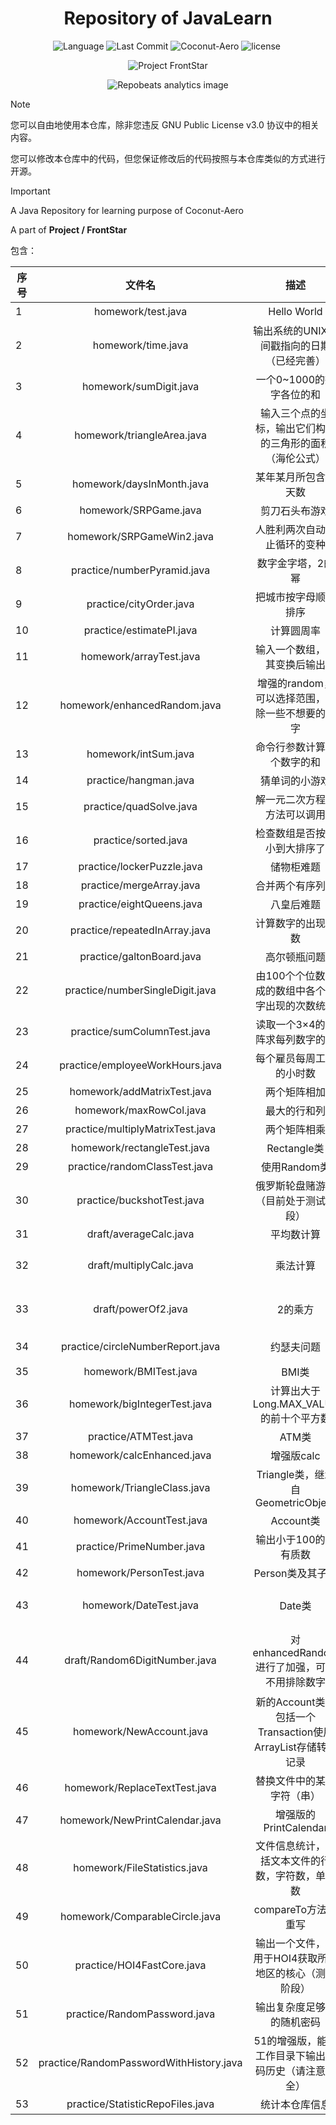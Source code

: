 # <div align="center">Repository of JavaLearn </div>

<p style="text-align: center;">
 <img src="https://img.shields.io/badge/Java-ED8B00?style=flat&logo=openjdk" alt="Language">
 <img src="https://img.shields.io/github/last-commit/Coconut-Aero/JavaLearn" alt="Last Commit">
 <img src="https://img.shields.io/badge/Coconut-Aero-blue" alt="Coconut-Aero">
 <img src="https://img.shields.io/github/license/Coconut-Aero/JavaLearn.svg?logo=github" alt="license">
 <img src="https://img.shields.io/badge/IntelliJ%20IDEA-000000.svg?style=for-the-badge&logo=intellijidea&logoColor=ffffff" alt="">
</p>

<p style="text-align: center;">
    <img src="https://s21.ax1x.com/2024/05/01/pkkuwQg.png" alt="Project FrontStar">
</p>

<p style="text-align: center">
    <img src="https://repobeats.axiom.co/api/embed/27ce6bd37eab416283d74a89a476193d9522f2bd.svg " alt="Repobeats analytics image">
</p>

> [!NOTE]  
> 您可以自由地使用本仓库，除非您违反 GNU Public License v3.0 协议中的相关内容。
> 
> 您可以修改本仓库中的代码，但您保证修改后的代码按照与本仓库类似的方式进行开源。

> [!IMPORTANT]  
> A Java Repository for learning purpose of Coconut-Aero
> 
>A part of  **Project / FrontStar**


包含：

| 序号 |                   文件名                   |                     描述                      |           备注            |
|----|:---------------------------------------:|:-------------------------------------------:|:-----------------------:|
| 1  |           homework/test.java            |                 Hello World                 |           作业            |
| 2  |           homework/time.java            |           输出系统的UNIX时间戳指向的日期（已经完善）           |           作业            |
| 3  |         homework/sumDigit.java          |               一个0~1000的数字各位的和               |           作业            |
| 4  |       homework/triangleArea.java        |        输入三个点的坐标，输出它们构成的三角形的面积（海伦公式）         |           作业            |
| 5  |        homework/daysInMonth.java        |                 某年某月所包含的天数                  |           作业            |
| 6  |          homework/SRPGame.java          |                   剪刀石头布游戏                   |           作业            |
| 7  |        homework/SRPGameWin2.java        |               人胜利两次自动终止循环的变种                |           作业            |
| 8  |       practice/numberPyramid.java       |                  数字金字塔，2的幂                  |           作业            |
| 9  |         practice/cityOrder.java         |                 把城市按字母顺序排序                  |          4.24           |
| 10 |        practice/estimatePI.java         |                    计算圆周率                    |          6.14           |
| 11 |         homework/arrayTest.java         |               输入一个数组，将其变换后输出                |           作业            |
| 12 |      homework/enhancedRandom.java       |         增强的random，可以选择范围，排除一些不想要的数字         |           作业            |
| 13 |          homework/intSum.java           |                命令行参数计算多个数字的和                |           作业            |
| 14 |          practice/hangman.java          |                   猜单词的小游戏                   |          7.35           |
| 15 |         practice/quadSolve.java         |               解一元二次方程，方法可以调用                |          7.25           |
| 16 |          practice/sorted.java           |               检查数组是否按从小到大排序了                |          7.19           |
| 17 |       practice/lockerPuzzle.java        |                    储物柜难题                    |          7.23           |
| 18 |        practice/mergeArray.java         |                  合并两个有序列表                   |          7.31           |
| 19 |        practice/eightQueens.java        |                    八皇后难题                    |          7.36           |
| 20 |      practice/repeatedInArray.java      |                  计算数字的出现次数                  |           7.3           |
| 21 |        practice/galtonBoard.java        |                   高尔顿瓶问题                    |          7.37           |
| 22 |     practice/numberSingleDigit.java     |          由100个个位数组成的数组中各个数字出现的次数统计          |           7.7           |
| 23 |       practice/sumColumnTest.java       |              读取一个3×4的矩阵求每列数字的和              |           8.1           |
| 24 |     practice/employeeWorkHours.java     |                每个雇员每周工作的小时数                 |           8.4           |
| 25 |       homework/addMatrixTest.java       |                   两个矩阵相加                    |           作业            |
| 26 |         homework/maxRowCol.java         |                   最大的行和列                    |           作业            |
| 27 |    practice/multiplyMatrixTest.java     |                   两个矩阵相乘                    |           8.6           |
| 28 |       homework/rectangleTest.java       |                 Rectangle类                  |           作业            |
| 29 |      practice/randomClassTest.java      |                  使用Random类                  |           作业            |
| 30 |       practice/buckshotTest.java        |             俄罗斯轮盘赌游戏（目前处于测试阶段）              | 灵感源自游戏Buckshot Roulette |
| 31 |         draft/averageCalc.java          |                    平均数计算                    |                         |
| 32 |         draft/multiplyCalc.java         |                    乘法计算                     | 来自 NOI OpenJudge 1.3/19 |
| 33 |           draft/powerOf2.java           |                    2的乘方                     | 来自 NOI OpenJudge 1.3/20 |
| 34 |    practice/circleNumberReport.java     |                    约瑟夫问题                    |      来自SarKozyFan       |
| 35 |          homework/BMITest.java          |                    BMI类                     |           作业            |
| 36 |      homework/bigIntegerTest.java       |         计算出大于Long.MAX_VALUE的前十个平方数          |           作业            |
| 37 |          practice/ATMTest.java          |                    ATM类                     |          10.7           |
| 38 |       homework/calcEnhanced.java        |                   增强版calc                   |           作业            |
| 39 |       homework/TriangleClass.java       |        Triangle类，继承自GeometricObject         |           作业            |
| 40 |        homework/AccountTest.java        |                  Account类                   |           作业            |
| 41 |        practice/PrimeNumber.java        |                输出小于100的所有质数                 |          10.6           |
| 42 |        homework/PersonTest.java         |                 Person类及其子类                 |           作业            |
| 43 |         homework/DateTest.java          |                    Date类                    |     42的依赖项目，源于10.14     |
| 44 |      draft/Random6DigitNumber.java      |        对enhancedRandom进行了加强，可以不用排除数字        |   依赖12，源于为鸣潮提供幸运数字的想法   |
| 45 |        homework/NewAccount.java         | 新的Account类，包括一个Transaction使用ArrayList存储转账记录 |           作业            |
| 46 |      homework/ReplaceTextTest.java      |                替换文件中的某些字符（串）                |           作业            |
| 47 |     homework/NewPrintCalendar.java      |              增强版的PrintCalendar              |           作业            |
| 48 |      homework/FileStatistics.java       |          文件信息统计，包括文本文件的行数，字符数，单词数           |           作业            |
| 49 |     homework/ComparableCircle.java      |               compareTo方法的重写                |           作业            |
| 50 |       practice/HOI4FastCore.java        |        输出一个文件，可用于HOI4获取所有地区的核心（测试阶段）        |
| 51 |      practice/RandomPassword.java       |                输出复杂度足够高的随机密码                |
| 52 | practice/RandomPasswordWithHistory.java |         51的增强版，能在工作目录下输出密码历史（请注意安全）         |
| 53 |    practice/StatisticRepoFiles.java     |                   统计本仓库信息                   |
